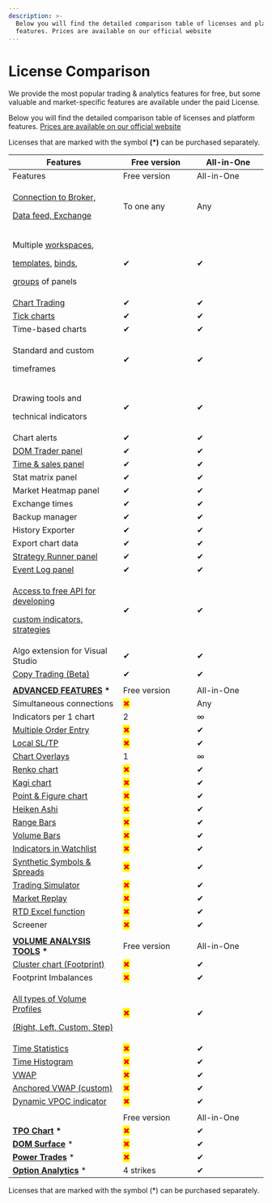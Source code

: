 ```yaml
---
description: >-
  Below you will find the detailed comparison table of licenses and platform
  features. Prices are available on our official website
---
```


# License Comparison

We provide the most popular trading & analytics features for free, but some valuable and market-specific features are available under the paid License.

Below you will find the detailed comparison table of licenses and platform features. [Prices are available on our official website](https://www.quantower.com/pricing)

Licenses that are marked with the symbol **(\*)** can be purchased separately.

<table data-header-hidden><thead><tr><th width="231">Features</th><th width="150">Free version</th><th width="150">All-in-One</th></tr></thead><tbody><tr><td>Features</td><td>Free version</td><td>All-in-One</td></tr><tr><td><p><a href="https://www.quantower.com/connections">Connection to Broker,</a></p><p><a href="https://www.quantower.com/connections">Data feed, Exchange</a></p></td><td>To one any</td><td>Any</td></tr><tr><td><p>Multiple <a href="../general-settings/workspaces-binds-groups.md">workspaces</a>,</p><p><a href="../general-settings/templates.md">templates</a>, <a href="../general-settings/binds.md">binds</a>, </p><p><a href="../general-settings/group-of-panels.md">groups</a> of panels</p></td><td>✔</td><td>✔</td></tr><tr><td><a href="../trading-panels/chart-trading.md">Chart Trading</a></td><td>✔</td><td>✔</td></tr><tr><td><a href="../analytics-panels/chart/chart-types/tick-chart.md">Tick charts</a></td><td>✔</td><td>✔</td></tr><tr><td>Time-based charts</td><td>✔</td><td>✔</td></tr><tr><td><p>Standard and custom</p><p>timeframes</p></td><td>✔</td><td>✔</td></tr><tr><td><p>Drawing tools and</p><p>technical indicators</p></td><td>✔</td><td>✔</td></tr><tr><td>Chart alerts</td><td>✔</td><td>✔</td></tr><tr><td><a href="../trading-panels/dom-trader/">DOM Trader panel</a></td><td>✔</td><td>✔</td></tr><tr><td><a href="../analytics-panels/time-and-sales.md">Time &#x26; sales panel</a></td><td>✔</td><td>✔</td></tr><tr><td>Stat matrix panel</td><td>✔</td><td>✔</td></tr><tr><td>Market Heatmap panel</td><td>✔</td><td>✔</td></tr><tr><td>Exchange times</td><td>✔</td><td>✔</td></tr><tr><td>Backup manager</td><td>✔</td><td>✔</td></tr><tr><td>History Exporter</td><td>✔</td><td>✔</td></tr><tr><td>Export chart data</td><td>✔</td><td>✔</td></tr><tr><td><a href="../quantower-algo/strategy-runner.md">Strategy Runner panel</a></td><td>✔</td><td>✔</td></tr><tr><td><a href="../informational-panels/event-log.md">Event Log panel</a></td><td>✔</td><td>✔</td></tr><tr><td><p><a href="../quantower-algo/">Access to free API for developing </a></p><p><a href="../quantower-algo/">custom indicators, strategies</a></p></td><td>✔</td><td>✔</td></tr><tr><td>Algo extension for Visual Studio</td><td>✔</td><td>✔</td></tr><tr><td><a href="../trading-panels/copy-trading.md">Copy Trading (Beta)</a></td><td>✔</td><td>✔</td></tr><tr><td></td><td></td><td></td></tr><tr><td><a href="https://www.quantower.com/advancedfeatures"><strong>ADVANCED FEATURES</strong></a> <strong>*</strong></td><td>Free version</td><td>All-in-One</td></tr><tr><td>Simultaneous connections</td><td><mark style="color:red;">✖</mark></td><td>Any</td></tr><tr><td>Indicators per 1 chart</td><td>2</td><td>∞</td></tr><tr><td><a href="../trading-panels/multiple-order-entry.md">Multiple Order Entry</a></td><td><mark style="color:red;">✖</mark></td><td>✔</td></tr><tr><td><a href="../trading-panels/order-entry/order-placing-strategies/local-sl-tp.md">Local SL/TP</a></td><td><mark style="color:red;">✖</mark></td><td>✔</td></tr><tr><td><a href="../analytics-panels/chart/chart-overlays.md">Chart Overlays</a></td><td>1</td><td>∞</td></tr><tr><td><a href="../analytics-panels/chart/chart-types/renko.md">Renko chart</a></td><td><mark style="color:red;">✖</mark></td><td>✔</td></tr><tr><td><a href="../analytics-panels/chart/chart-types/kagi.md">Kagi chart</a></td><td><mark style="color:red;">✖</mark></td><td>✔</td></tr><tr><td><a href="../analytics-panels/chart/chart-types/points-and-figures.md">Point &#x26; Figure chart</a></td><td><mark style="color:red;">✖</mark></td><td>✔</td></tr><tr><td><a href="../analytics-panels/chart/chart-types/heiken-ashi.md">Heiken Ashi</a></td><td><mark style="color:red;">✖</mark></td><td>✔</td></tr><tr><td><a href="../analytics-panels/chart/chart-types/range-bars.md">Range Bars</a></td><td><mark style="color:red;">✖</mark></td><td>✔</td></tr><tr><td><a href="../analytics-panels/chart/chart-types/volume-bars.md">Volume Bars</a></td><td><mark style="color:red;">✖</mark></td><td>✔</td></tr><tr><td><a href="../analytics-panels/watchlist.md#indicators">Indicators in Watchlist</a></td><td><mark style="color:red;">✖</mark></td><td>✔</td></tr><tr><td><a href="../portfolio-panels/synthetic-symbols.md">Synthetic Symbols &#x26; Spreads</a></td><td><mark style="color:red;">✖</mark></td><td>✔</td></tr><tr><td><a href="../trading-panels/trading-simulator.md">Trading Simulator</a></td><td><mark style="color:red;">✖</mark></td><td>✔</td></tr><tr><td><a href="../trading-panels/history-player.md">Market Replay</a></td><td><mark style="color:red;">✖</mark></td><td>✔</td></tr><tr><td><a href="../miscellaneous-panels/excel-rtd-trading/">RTD Excel function</a></td><td><mark style="color:red;">✖</mark></td><td>✔</td></tr><tr><td>Screener</td><td><mark style="color:red;">✖</mark></td><td>✔</td></tr><tr><td></td><td></td><td></td></tr><tr><td><a href="https://www.quantower.com/volumeanalysistools"><strong>VOLUME ANALYSIS TOOLS</strong></a> <strong>*</strong></td><td>Free version</td><td>All-in-One</td></tr><tr><td><a href="../analytics-panels/chart/volume-analysis-tools/cluster-chart.md">Cluster chart (Footprint)</a></td><td><mark style="color:red;">✖</mark></td><td>✔</td></tr><tr><td>Footprint Imbalances</td><td><mark style="color:red;">✖</mark></td><td>✔</td></tr><tr><td><p><a href="../analytics-panels/chart/volume-analysis-tools/volume-profiles.md">All types of Volume Profiles </a></p><p><a href="../analytics-panels/chart/volume-analysis-tools/volume-profiles.md">(Right, Left, Custom, Step)</a></p></td><td><mark style="color:red;">✖</mark></td><td>✔</td></tr><tr><td><a href="../analytics-panels/chart/volume-analysis-tools/time-statistics.md">Time Statistics</a></td><td><mark style="color:red;">✖</mark></td><td>✔</td></tr><tr><td><a href="../analytics-panels/chart/volume-analysis-tools/time-histogram.md">Time Histogram</a></td><td><mark style="color:red;">✖</mark></td><td>✔</td></tr><tr><td><a href="../analytics-panels/chart/vwap.md">VWAP</a></td><td><mark style="color:red;">✖</mark></td><td>✔</td></tr><tr><td><a href="../analytics-panels/chart/anchored-vwap.md">Anchored VWAP (custom)</a></td><td><mark style="color:red;">✖</mark></td><td>✔</td></tr><tr><td><a href="https://www.quantower.com/blog/binance-futures-in-quantower-dynamic-poc-and-recent-bid-ask-in-the-dom#dynamic-vpoc-indicator">Dynamic VPOC indicator</a></td><td><mark style="color:red;">✖</mark></td><td>✔</td></tr><tr><td></td><td></td><td></td></tr><tr><td></td><td>Free version</td><td>All-in-One</td></tr><tr><td><a href="../analytics-panels/tpo-chart.md"><strong>TPO Chart</strong></a> <strong>*</strong></td><td><mark style="color:red;">✖</mark></td><td>✔</td></tr><tr><td><a href="https://www.quantower.com/dom-surface"><strong>DOM Surface</strong></a> *</td><td><mark style="color:red;">✖</mark></td><td>✔</td></tr><tr><td><a href="../analytics-panels/chart/power-trades.md"><strong>Power Trades</strong></a> *</td><td><mark style="color:red;">✖</mark></td><td>✔</td></tr><tr><td><a href="../analytics-panels/option-analytics.md"><strong>Option Analytics</strong></a> *</td><td>4 strikes</td><td>✔</td></tr></tbody></table>

Licenses that are marked with the symbol (\*) can be purchased separately.
